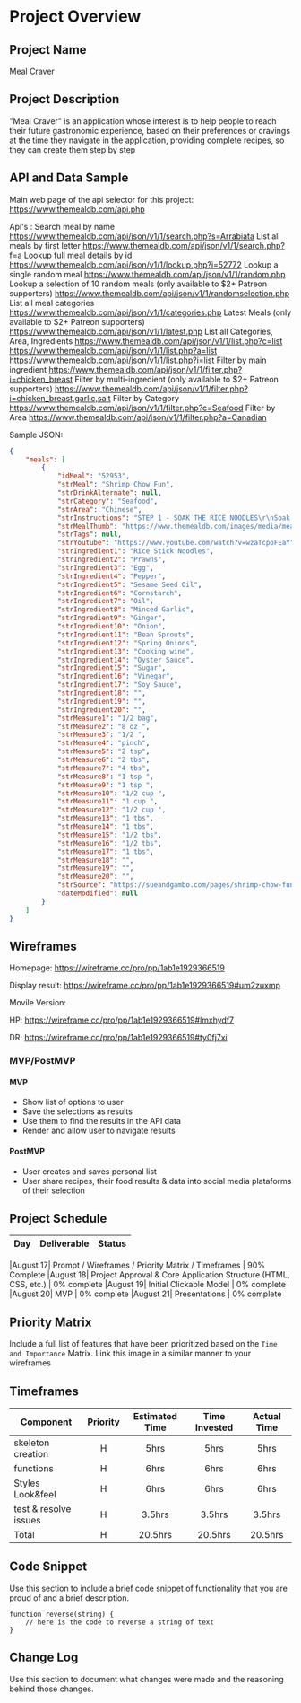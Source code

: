 # Project Overview

## Project Name

Meal Craver

## Project Description


"Meal Craver" is an application whose interest is to help people to reach their future gastronomic experience, based on their preferences or cravings at the time they navigate in the application, providing complete recipes, so they can create them step by step

## API and Data Sample

Main web page of the api selector for this project:
https://www.themealdb.com/api.php

Api's :
Search meal by name
https://www.themealdb.com/api/json/v1/1/search.php?s=Arrabiata
List all meals by first letter
https://www.themealdb.com/api/json/v1/1/search.php?f=a
Lookup full meal details by id
https://www.themealdb.com/api/json/v1/1/lookup.php?i=52772
Lookup a single random meal
https://www.themealdb.com/api/json/v1/1/random.php
Lookup a selection of 10 random meals (only available to $2+ Patreon supporters)
https://www.themealdb.com/api/json/v1/1/randomselection.php
List all meal categories
https://www.themealdb.com/api/json/v1/1/categories.php
Latest Meals (only available to $2+ Patreon supporters)
https://www.themealdb.com/api/json/v1/1/latest.php
List all Categories, Area, Ingredients
https://www.themealdb.com/api/json/v1/1/list.php?c=list
https://www.themealdb.com/api/json/v1/1/list.php?a=list
https://www.themealdb.com/api/json/v1/1/list.php?i=list
Filter by main ingredient
https://www.themealdb.com/api/json/v1/1/filter.php?i=chicken_breast
Filter by multi-ingredient (only available to $2+ Patreon supporters)
https://www.themealdb.com/api/json/v1/1/filter.php?i=chicken_breast,garlic,salt
Filter by Category
https://www.themealdb.com/api/json/v1/1/filter.php?c=Seafood
Filter by Area
https://www.themealdb.com/api/json/v1/1/filter.php?a=Canadian

Sample JSON:
```json
{
    "meals": [
        {
            "idMeal": "52953",
            "strMeal": "Shrimp Chow Fun",
            "strDrinkAlternate": null,
            "strCategory": "Seafood",
            "strArea": "Chinese",
            "strInstructions": "STEP 1 - SOAK THE RICE NOODLES\r\nSoak the rice noodles overnight untill they are soft\r\nSTEP 2 - BOIL THE RICE NOODLES\r\nBoil the noodles for 10-15 minutes and then rinse with cold water to stop the cooking process of the noodles.\r\nSTEP 3 -MARINATING THE SHRIMP\r\nIn a bowl add the shrimp, egg, 1 pinch of white pepper, 1 Teaspoon of sesame seed oil, 1 Tablespoon corn starch and 1 tablespoon of oil\r\nMix together well\r\nSTEP 4 - STIR FRY\r\nIn a wok add 2 Tablespoons of oil, shrimp and stir fry them until it is golden brown\r\nSet the shrimp aside\r\nAdd 1 Tablespoon of oil to the work and then add minced garlic, ginger and all of the vegetables.\r\nAdd the noodles to the wok\r\nNext add sherry cooking wine, oyster sauce, sugar, vinegar, sesame seed oil, 1 pinch white pepper, and soy sauce\r\nAdd back in the shrimp\r\nTo thicken the sauce, whisk together 1 Tablespoon of corn starch and 2 Tablespoon of water in a bowl and slowly add to your stir-fry until it's the right thickness.",
            "strMealThumb": "https://www.themealdb.com/images/media/meals/1529445434.jpg",
            "strTags": null,
            "strYoutube": "https://www.youtube.com/watch?v=wzaTcpoFEaY",
            "strIngredient1": "Rice Stick Noodles",
            "strIngredient2": "Prawns",
            "strIngredient3": "Egg",
            "strIngredient4": "Pepper",
            "strIngredient5": "Sesame Seed Oil",
            "strIngredient6": "Cornstarch",
            "strIngredient7": "Oil",
            "strIngredient8": "Minced Garlic",
            "strIngredient9": "Ginger",
            "strIngredient10": "Onion",
            "strIngredient11": "Bean Sprouts",
            "strIngredient12": "Spring Onions",
            "strIngredient13": "Cooking wine",
            "strIngredient14": "Oyster Sauce",
            "strIngredient15": "Sugar",
            "strIngredient16": "Vinegar",
            "strIngredient17": "Soy Sauce",
            "strIngredient18": "",
            "strIngredient19": "",
            "strIngredient20": "",
            "strMeasure1": "1/2 bag",
            "strMeasure2": "8 oz ",
            "strMeasure3": "1/2 ",
            "strMeasure4": "pinch",
            "strMeasure5": "2 tsp",
            "strMeasure6": "2 tbs",
            "strMeasure7": "4 tbs",
            "strMeasure8": "1 tsp ",
            "strMeasure9": "1 tsp ",
            "strMeasure10": "1/2 cup ",
            "strMeasure11": "1 cup ",
            "strMeasure12": "1/2 cup ",
            "strMeasure13": "1 tbs",
            "strMeasure14": "1 tbs",
            "strMeasure15": "1/2 tbs",
            "strMeasure16": "1/2 tbs",
            "strMeasure17": "1 tbs",
            "strMeasure18": "",
            "strMeasure19": "",
            "strMeasure20": "",
            "strSource": "https://sueandgambo.com/pages/shrimp-chow-fun",
            "dateModified": null
        }
    ]
}
```

## Wireframes

Homepage:
https://wireframe.cc/pro/pp/1ab1e1929366519

Display result:
https://wireframe.cc/pro/pp/1ab1e1929366519#um2zuxmp

Movile Version:

HP:
https://wireframe.cc/pro/pp/1ab1e1929366519#lmxhydf7

DR:
https://wireframe.cc/pro/pp/1ab1e1929366519#ty0fj7xi


### MVP/PostMVP 

#### MVP

- Show list of options to user 
- Save the selections as results
- Use them to find the results in the API data
- Render and allow user to navigate results 

#### PostMVP  

- User creates and saves personal list
- User share recipes, their food results & data into social media plataforms of their selection

## Project Schedule


|  Day | Deliverable | Status
|---|---| ---|

|August 17| Prompt / Wireframes / Priority Matrix / Timeframes | 90% Complete
|August 18| Project Approval & Core Application Structure (HTML, CSS, etc.) | 0% complete
|August 19| Initial Clickable Model  | 0% complete
|August 20| MVP | 0% complete
|August 21| Presentations | 0% complete

## Priority Matrix

Include a full list of features that have been prioritized based on the `Time and Importance` Matrix.  Link this image in a similar manner to your wireframes

## Timeframes


| Component | Priority | Estimated Time | Time Invested | Actual Time |
| --- | :---: |  :---: | :---: | :---: |
| skeleton creation | H | 5hrs| 5hrs | 5hrs |
| functions | H | 6hrs| 6hrs | 6hrs |
| Styles Look&feel | H | 6hrs| 6hrs | 6hrs |
| test & resolve issues | H | 3.5hrs| 3.5hrs | 3.5hrs |
| Total | H | 20.5hrs| 20.5hrs | 20.5hrs |

## Code Snippet

Use this section to include a brief code snippet of functionality that you are proud of and a brief description.  

```
function reverse(string) {
	// here is the code to reverse a string of text
}
```

## Change Log
 Use this section to document what changes were made and the reasoning behind those changes.  
